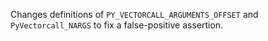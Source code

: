 Changes definitions of `PY_VECTORCALL_ARGUMENTS_OFFSET` and `PyVectorcall_NARGS` to fix a false-positive assertion.
